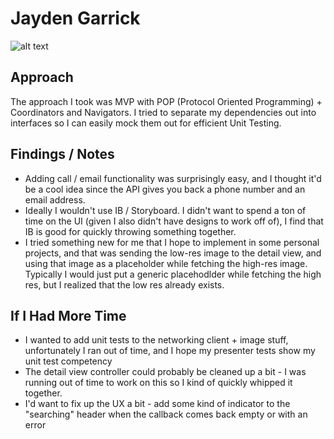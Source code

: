 # Jayden Garrick

![alt text](https://i.imgur.com/9F7nuJd.png)


## Approach
The approach I took was MVP with POP (Protocol Oriented Programming) + Coordinators and Navigators. I tried to separate my dependencies out into interfaces so I can easily mock them out for efficient Unit Testing. 

## Findings / Notes
* Adding call / email functionality was surprisingly easy, and I thought it'd be a cool idea since the API gives you back a phone number and an email address.
* Ideally I wouldn't use IB / Storyboard. I didn't want to spend a ton of time on the UI (given I also didn't have designs to work off of), I find that IB is good for quickly throwing something together. 
* I tried something new for me that I hope to implement in some personal projects, and that was sending the low-res image to the detail view, and using that image as a placeholder while fetching the high-res image. Typically I would just put a generic placehodlder while fetching the high res, but I realized that the low res already exists.

## If I Had More Time
* I wanted to add unit tests to the networking client + image stuff, unfortunately I ran out of time, and I hope my presenter tests show my unit test competency
* The detail view controller could probably be cleaned up a bit - I was running out of time to work on this so I kind of quickly whipped it together. 
* I'd want to fix up the UX a bit - add some kind of indicator to the "searching" header when the callback comes back empty or with an error
